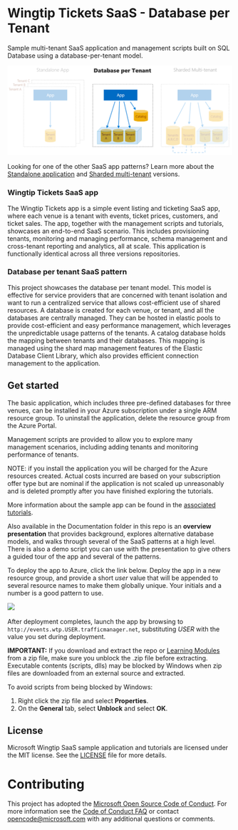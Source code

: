 # Wingtip Tickets SaaS - Database per Tenant
Sample multi-tenant SaaS application and management scripts built on SQL Database using a database-per-tenant model.

![Versions of Wingtip Tickets SaaS apps](./Documentation/AppVersions.PNG)

Looking for one of the other SaaS app patterns? Learn more about the [Standalone application](https://github.com/Microsoft/WingtipTicketsSaaS-StandaloneApp) and [Sharded multi-tenant](https://github.com/Microsoft/WingtipTicketsSaaS-MultiTenantDb) versions.

### Wingtip Tickets SaaS app

The Wingtip Tickets app is a simple event listing and ticketing SaaS app, where each venue is a tenant with events, ticket prices, customers, and ticket sales. The app, together with the management scripts and tutorials, showcases an end-to-end SaaS scenario. This includes provisioning tenants, monitoring and managing performance, schema management and cross-tenant reporting and analytics, all at scale. This application is functionally identical across all three versions repositories.

### Database per tenant SaaS pattern

This project showcases the database per tenant model. This model is effective for service providers that are concerned with tenant isolation and want to run a centralized service that allows cost-efficient use of shared resources. A database is created for each venue, or tenant, and all the databases are centrally managed. They can be hosted in elastic pools to provide cost-efficient and easy performance management, which leverages the unpredictable usage patterns of the tenants. A catalog database holds the mapping between tenants and their databases. This mapping is managed using the shard map management features of the Elastic Database Client Library, which also provides efficient connection management to the application.

## Get started

The basic application, which includes three pre-defined databases for three venues, can be installed in your Azure subscription under a single ARM resource group.  To uninstall the application, delete the resource group from the Azure Portal.

Management scripts are provided to allow you to explore many management scenarios, including adding tenants and monitoring performance of tenants.

NOTE: if you install the application you will be charged for the Azure resources created.  Actual costs incurred are based on your subscription offer type but are nominal if the application is not scaled up unreasonably and is deleted promptly after you have finished exploring the tutorials.

More information about the sample app can be found in the [associated tutorials](https://docs.microsoft.com/en-us/azure/sql-database/saas-dbpertenant-wingtip-app-overview).

Also available in the Documentation folder in this repo is an **overview presentation** that provides background, explores alternative database models, and walks through several of the SaaS patterns at a high level. There is also a demo script you can use with the presentation to give others a guided tour of the app and several of the patterns.

To deploy the app to Azure, click the link below.  Deploy the app in a new resource group, and provide a short *user* value that will be appended to several resource names to make them globally unique.  Your initials and a number is a good pattern to use.


<a href="http://aka.ms/deploywtpapp" target="_blank">
    <img src="http://azuredeploy.net/deploybutton.png"/>
</a>

After deployment completes, launch the app by browsing to ```http://events.wtp.USER.trafficmanager.net```, substituting *USER* with the value you set during deployment.

**IMPORTANT:** If you download and extract the repo or [Learning Modules](https://github.com/Microsoft/WingtipSaaS/tree/master/Learning%20Modules) from a zip file, make sure you unblock the .zip file before extracting. Executable contents (scripts, dlls) may be blocked by Windows when zip files are downloaded from an external source and extracted.

To avoid scripts from being blocked by Windows:

1. Right click the zip file and select **Properties**.
1. On the **General** tab, select **Unblock** and select **OK**.


## License
Microsoft Wingtip SaaS sample application and tutorials are licensed under the MIT license. See the [LICENSE](https://github.com/Microsoft/WingtipSaaS/blob/master/license) file for more details.

# Contributing

This project has adopted the [Microsoft Open Source Code of Conduct](https://opensource.microsoft.com/codeofconduct/). For more information see the [Code of Conduct FAQ](https://opensource.microsoft.com/codeofconduct/faq/) or contact [opencode@microsoft.com](mailto:opencode@microsoft.com) with any additional questions or comments.
